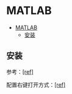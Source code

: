 # MATLAB

- [MATLAB](#matlab)
  - [安装](#安装)

## 安装
   
参考：[[ref]](http://www.zhanshaoyi.com/12500.html)

配置右键打开方式：[[ref]](https://www.zhihu.com/question/54907280/answer/147331760)
